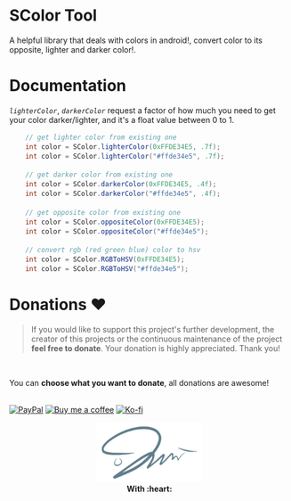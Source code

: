 # SColor Tool
A helpful library that deals with colors in android!, convert color to its opposite, lighter and darker color!.

# Documentation
*`lighterColor`*, *`darkerColor`* request a factor of how much you need to get your color darker/lighter, and it's a float value between 0 to 1.
```java
    // get lighter color from existing one
    int color = SColor.lighterColor(0xFFDE34E5, .7f);
    int color = SColor.lighterColor("#ffde34e5", .7f);

    // get darker color from existing one
    int color = SColor.darkerColor(0xFFDE34E5, .4f);
    int color = SColor.darkerColor("#ffde34e5", .4f);

    // get opposite color from existing one
    int color = SColor.oppositeColor(0xFFDE34E5);
    int color = SColor.oppositeColor("#ffde34e5");
    
    // convert rgb (red green blue) color to hsv
    int color = SColor.RGBToHSV(0xFFDE34E5);
    int color = SColor.RGBToHSV("#ffde34e5");
```

# Donations ❤
> If you would like to support this project's further development, the creator of this projects or the continuous maintenance of the project **feel free to donate**.
Your donation is highly appreciated. Thank you!
<br/>

You can **choose what you want to donate**, all donations are awesome!</br>
<br/>

[![PayPal](https://img.shields.io/badge/PayPal-00457C?style=for-the-badge&logo=paypal&logoColor=white)](https://www.paypal.me/husseinshakir)
[![Buy me a coffee](https://img.shields.io/badge/Buy_Me_A_Coffee-FFDD00?style=for-the-badge&logo=buy-me-a-coffee&logoColor=black)](https://www.buymeacoffee.com/HusseinShakir)
[![Ko-fi](https://img.shields.io/badge/Ko--fi-F16061?style=for-the-badge&logo=ko-fi&logoColor=white)](https://ko-fi.com/husseinsmith)
<br/>

<p align="center">
  <img src="https://raw.githubusercontent.com/smith8h/smith8h/main/20221103_150053.png" style="width: 38%;"/>
  <br><b>With :heart:</b>
</p>
